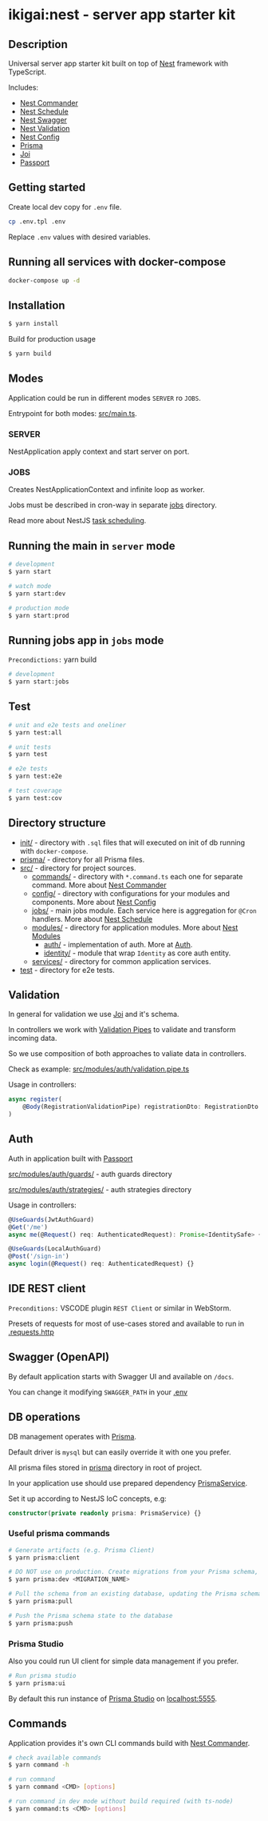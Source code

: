 # ikigai:nest - server app starter kit

## Description

Universal server app starter kit built on top of [Nest](https://github.com/nestjs/nest) framework with TypeScript.

Includes:
- [Nest Commander](https://docs.nestjs.com/recipes/nest-commander)
- [Nest Schedule](https://docs.nestjs.com/techniques/task-scheduling)
- [Nest Swagger](https://docs.nestjs.com/openapi/introduction)
- [Nest Validation](https://docs.nestjs.com/techniques/validation)
- [Nest Config](https://docs.nestjs.com/techniques/configuration)
- [Prisma](https://docs.nestjs.com/recipes/prisma)
- [Joi](https://joi.dev/api/)
- [Passport](https://docs.nestjs.com/security/authentication)

## Getting started

Create local dev copy for `.env` file.

```bash
cp .env.tpl .env
```

Replace `.env` values with desired variables.

## Running all services with docker-compose

```bash
docker-compose up -d
```

## Installation

```bash
$ yarn install
```

Build for production usage

```bash
$ yarn build
```

## Modes

Application could be run in different modes `SERVER` ro `JOBS`.

Entrypoint for both modes: [src/main.ts](./src/main.ts).

### SERVER

NestApplication apply context and start server on port.

### JOBS

Creates NestApplicationContext and infinite loop as worker.

Jobs must be described in cron-way in separate [jobs](./src/jobs/jobs.service.ts) directory.

Read more about NestJS [task scheduling](https://docs.nestjs.com/techniques/task-scheduling).

## Running the main in `server` mode

```bash
# development
$ yarn start

# watch mode
$ yarn start:dev

# production mode
$ yarn start:prod
```

## Running jobs app in `jobs` mode

`Precondictions:` yarn build

```bash
# development
$ yarn start:jobs
```

## Test

```bash
# unit and e2e tests and oneliner
$ yarn test:all

# unit tests
$ yarn test

# e2e tests
$ yarn test:e2e

# test coverage
$ yarn test:cov
```


## Directory structure

- [init/](./init/) - directory with `.sql` files that will executed on init of db running with `docker-compose`.
- [prisma/](./prisma/) - directory for all Prisma files.
- [src/](./src/) - directory for project sources.
  - [commands/](./src/commands/) - directory with `*.command.ts` each one for separate command. More about [Nest Commander](https://docs.nestjs.com/recipes/nest-commander)
  - [config/](./src/config/) - directory with configurations for your modules and components. More about [Nest Config](https://docs.nestjs.com/techniques/configuration)
  - [jobs/](./src/jobs/) - main jobs module. Each service here is aggregation for `@Cron` handlers. More about [Nest Schedule](https://docs.nestjs.com/techniques/task-scheduling)
  - [modules/](./src/modules/) - directory for application modules. More about [Nest Modules](https://docs.nestjs.com/modules)
    - [auth/](./src/modules/auth/) - implementation of auth. More at [Auth](#auth).
    - [identity/](./src/modules/identity/) - module that wrap `Identity` as core auth entity.
  - [services/](./src/services/) - directory for common application services.
- [test](./test/) - directory for e2e tests.


## Validation

In general for validation we use [Joi](https://joi.dev/api/) and it's schema.

In controllers we work with [Validation Pipes](https://docs.nestjs.com/techniques/validation) to validate and transform incoming data.

So we use composition of both approaches to valiate data in controllers.

Check as example: [src/modules/auth/validation.pipe.ts](./src/modules/auth/validation.pipe.ts)

Usage in controllers:

```typescript
async register(
    @Body(RegistrationValidationPipe) registrationDto: RegistrationDto
)
```

## Auth

Auth in application built with [Passport](https://docs.nestjs.com/security/authentication)

[src/modules/auth/guards/](./src/modules/auth/guards/) - auth guards directory

[src/modules/auth/strategies/](./src/modules/auth/strategies/) - auth strategies directory

Usage in controllers:

```typescript
@UseGuards(JwtAuthGuard)
@Get('/me')
async me(@Request() req: AuthenticatedRequest): Promise<IdentitySafe> {}

@UseGuards(LocalAuthGuard)
@Post('/sign-in')
async login(@Request() req: AuthenticatedRequest) {}
```

## IDE REST client

`Preconditions:` VSCODE plugin `REST Client` or similar in WebStorm.

Presets of requests for most of use-cases stored and available to run in [.requests.http](.requests.http)


## Swagger (OpenAPI)

By default application starts with Swagger UI and available on `/docs`.

You can change it modifying `SWAGGER_PATH` in your [.env](./.env)


## DB operations

DB management operates with [Prisma](https://www.prisma.io/).

Default driver is `mysql` but can easily override it with one you prefer.

All prisma files stored in [prisma](./prisma/) directory in root of project.

In your application use should use prepared dependency [PrismaService](./src/services/prisma.service.ts).

Set it up according to NestJS IoC concepts, e.g:

```typescript
constructor(private readonly prisma: PrismaService) {}
```

### Useful prisma commands

```bash
# Generate artifacts (e.g. Prisma Client)
$ yarn prisma:client

# DO NOT use on production. Create migrations from your Prisma schema, apply them to the database, generate artifacts (e.g. Prisma Client)
$ yarn prisma:dev <MIGRATION_NAME>

# Pull the schema from an existing database, updating the Prisma schema
$ yarn prisma:pull

# Push the Prisma schema state to the database
$ yarn prisma:push
```

### Prisma Studio

Also you could run UI client for simple data management if you prefer.

```bash
# Run prisma studio
$ yarn prisma:ui
```

By default this run instance of [Prisma Studio](https://www.prisma.io/docs/concepts/components/prisma-studio) on [localhost:5555](http://localhost:5555).

## Commands

Application provides it's own CLI commands build with [Nest Commander](https://docs.nestjs.com/recipes/nest-commander).

```bash
# check available commands
$ yarn command -h

# run command
$ yarn command <CMD> [options]

# run command in dev mode without build required (with ts-node)
$ yarn command:ts <CMD> [options]
```